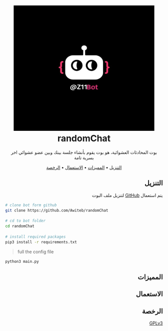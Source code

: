 <h1 align="center">
  <br>
  <a><img width="450" height="400" src="./img/randomChatBBOT_image.jpg" alt="randomChat - img"></a>
  <br>
  randomChat
  <br>
</h1>


<p align="center">بوت المحادثات العشوائية، هو بوت يقوم بأنشاء جلسة بينك وبين عضو عشوائي اخر بسرية تامة</p>



<p align="center">
  <a href="#installation">التنزيل</a>
  •
  <a href="#features">المميزات</a>
  •
  <a href="#usage">الاستعمال</a>
  •
  <a href="#license">الرخصة</a>
</p>


<div dir="rtl">

## التنزيل

يتم استعمال [GitHub](https://github.com) لتنزيل ملف البوت

<div dir="ltr">

```bash
# clone bot form github
git clone https://github.com/Awiteb/randomChat

# cd to bot folder
cd randomChat

# install required packages
pip3 install -r requirements.txt
```
> full the config file
```bash
python3 main.py
```
<div dir="rtl">

## المميزات


## الاستعمال



## الرخصة
[GPLv3](https://www.gnu.org/licenses/gpl-3.0.html)